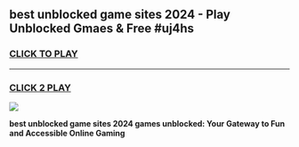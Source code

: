 
## best unblocked game sites 2024 - Play Unblocked Gmaes & Free #uj4hs
<h3>
<a href="https://news.freeplayer.one?title=best_unblocked_game_sites_2024&ref=26F">CLICK TO PLAY</a></h3>
<hr>

<h3>
<a href="https://news.freeplayer.one?title=best_unblocked_game_sites_2024&ref=26F">CLICK 2 PLAY</a>
  
</h3>

<a href="https://news.freeplayer.one?title=best_unblocked_game_sites_2024&ref=26F/"><img src="https://clearcache.store/games.png"></a>


**best unblocked game sites 2024 games unblocked: Your Gateway to Fun and Accessible Online Gaming**
